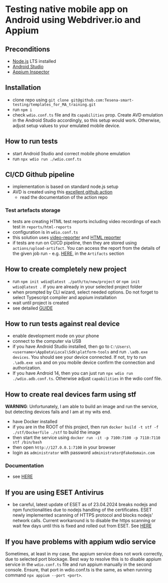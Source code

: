 # Testing native mobile app on Android using Webdriver.io and Appium

## Preconditions

- [Node.js](https://nodejs.org) LTS installed
- [Android Studio](https://developer.android.com/studio)
- [Appium Inspector](https://github.com/appium/appium-inspector)

## Installation

- clone repo using `git clone git@github.com:Tesena-smart-testing/templates_for_MA_training.git`
- run `npm i`
- check `wdio.conf.ts` file and its `capabilities` prop. Create AVD emulation in the Android Studio accordingly, so this setup would work. Otherwise, adjust setup values to your emulated mobile device.

## How to run tests

- start Android Studio and correct mobile phone emulation
- run `npx wdio run ./wdio.conf.ts`

## CI/CD Github pipeline

- implementation is based on standard node.js setup
- AVD is created using this [excellent github action](https://github.com/marketplace/actions/android-emulator-runner)
  - read the documentation of the action repo

### Test artefacts storage

- tests are creating HTML test reports including video recordings of each test in `reports/html-reports`
- configuration is in `wdio.conf.ts`
- this solution uses [video-reporter](https://webdriver.io/docs/wdio-video-reporter) and [HTML reporter](https://webdriver.io/docs/wdio-html-nice-reporter)
- if tests are run on CI/CD pipeline, then they are stored using `actions/upload-artifact`. You can access the report from the details of the given job run - e.g. [HERE](https://github.com/Tesena-smart-testing/ma-alza-ts/actions/runs/8827929608), in the `Artifacts` section

## How to create completely new project

- run `npm init wdio@latest ./path/to/new/project` or `npm init wdio@latest .` if you are already in your selected project folder
- when prompted by CLI wizard, select needed options. Do not forget to select Typescript compiler and appium installation
- wait until project is created
- see detailed [GUIDE](https://webdriver.io/docs/gettingstarted#initiate-a-webdriverio-setup)

## How to run tests against real device

- enable development mode on your phone
- connect to the computer via USB
- if you have Android Studio installed, then go to `C:\Users\<username>\AppData\Local\Sdk\platform-tools` and run `.\adb.exe devices`. You should see your device connected. If not, try to run `.\adb.exe usb` and on you mobile device confirm the connection and authorization.
- If you have Android 14, then you can just run `npx wdio run ./wdio.adb.conf.ts`. Otherwise adjust `capabilities` in the wdio conf file.

## How to create real devices farm using stf

**WARNING**: Unfortunately, I am able to build an image and run the service, but detecting devices fails and I am at my wits end.

- have Docker installed
- if you are in the ROOT of this project, then run `docker build -t stf -f ./stf/Dockerfile ./stf` to build the image
- then start the service using `docker run -it -p 7100:7100 -p 7110:7110 stf /bin/bash`
- then open `http://127.0.0.1:7100` in your browser
- login as `administrator` with password `administrator@fakedomain.com`

### Documentation

- see [HERE](https://github.com/DeviceFarmer/stf?tab=readme-ov-file#features)

## If you are using ESET Antivirus

- be careful, latest update of ESET as of 23.04.2024 breaks nodejs and npm functionalities due to nodejs handling of the certificates. ESET newly implemented scanning of HTTPS protocol and blocks nodejs' network calls. Current workaround is to disable the https scanning or wait few days until this is fixed and rolled out from ESET. See [HERE](https://forum.eset.com/topic/40702-eset-ssl-protection-produces-an-invalid-certificate-chain-for-nodejs-apps/page/2/)

## If you have problems with appium wdio service

Sometimes, at least in my case, the appium service does not work correctly, due to selected port blockage. Best way to resolve this is to disable appium service in the `wdio.conf.ts` file and run appium manually in the second console. Ensure, that port in wdio.conf.ts is the same, as when running command `npx appium --port <port>`.
